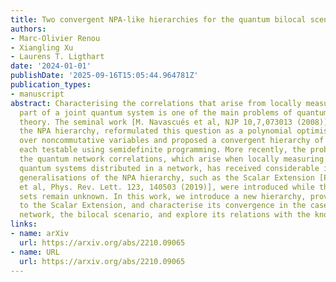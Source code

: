 ```yaml
---
title: Two convergent NPA-like hierarchies for the quantum bilocal scenario
authors:
- Marc-Olivier Renou
- Xiangling Xu
- Laurens T. Ligthart
date: '2024-01-01'
publishDate: '2025-09-16T15:05:44.964781Z'
publication_types:
- manuscript
abstract: Characterising the correlations that arise from locally measuring a single
  part of a joint quantum system is one of the main problems of quantum information
  theory. The seminal work [M. Navascués et al, NJP 10,7,073013 (2008)], known as
  the NPA hierarchy, reformulated this question as a polynomial optimisation problem
  over noncommutative variables and proposed a convergent hierarchy of necessary conditions,
  each testable using semidefinite programming. More recently, the problem of characterising
  the quantum network correlations, which arise when locally measuring several independent
  quantum systems distributed in a network, has received considerable interest. Several
  generalisations of the NPA hierarchy, such as the Scalar Extension [Pozas-Kerstjens
  et al, Phys. Rev. Lett. 123, 140503 (2019)], were introduced while their converging
  sets remain unknown. In this work, we introduce a new hierarchy, prove its equivalence
  to the Scalar Extension, and characterise its convergence in the case of the simplest
  network, the bilocal scenario, and explore its relations with the known generalisations.
links:
- name: arXiv
  url: https://arxiv.org/abs/2210.09065
- name: URL
  url: https://arxiv.org/abs/2210.09065
---
```

